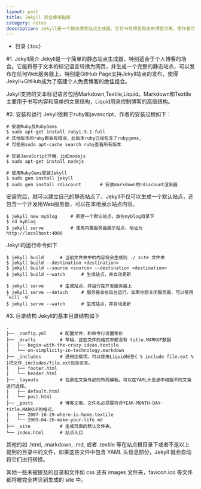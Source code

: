 ```yaml
---
layout: post
title: Jekyll 完全使用指南
category: notes
description: Jekyll是一个静态博客站点生成器，它将书写博客和发布博客分离，使作者可以专注于博客的内容而将生成网页的任务交给Jekyll完成。这篇博客的目的，在于介绍Jekyll的使用方法，作者会不断补充，尽力覆盖Jekyll的全部内容。
---
```


* 目录
{:toc}

#1. Jekyll简介
Jekyll是一个简单的静态站点生成器，特别适合于个人博客的场合。它能将基于文本的标记语言转换为网页，并生成一个完整的静态站点，可以发布在任何Web服务器上。特别是GitHub Page支持Jekyll站点的发布，使得Jekyll+GitHub成为了搭建个人免费博客的绝佳组合。

Jekyll支持的文本标记语言包括Markdown,Textile,Liquid。Markdown和Textile主要用于书写内容和简单的文章结构，Liquid用来控制博客的高级结构。

#2. 安装和运行
Jekyll依赖于ruby和javascript，作者的安装过程如下：


    # 安装Ruby及RubyGems
    $ sudo apt-get install ruby1.9.1-full
    # 其他版本的ruby都会有错误，此版本ruby已经包含了rubygems, 
	# 可使用sudo apt-cache search ruby查看所有版本
    
    # 安装JavaScript环境，比如nodejs
    $ sudo apt-get install nodejs
    
    # 使用RubyGems安装Jekyll
    $ sudo gem install jekyll
    $ sudo gem install rdiscount       # 安装markdown的rdiscount渲染器
    
安装完后，就可以建立自己的静态站点了。Jekyll不仅可以生成一个默认站点，还包含一个开发用Web服务器，可以在本地展示站点内容。

    $ jekyll new myblog     # 新建一个默认站点，放在myblog目录下
    $ cd myblog
    $ jekyll serve          # 使用内置服务器展示站点，地址为http://localhost:4000
    
Jekyll的运行命令如下

    $ jekyll build      # 当前文件夹中的内容将会生成到 ./_site 文件夹
    $ jekyll build --destination <destination>     
    $ jekyll build --source <source> --destination <destination>
    $ jekyll build --watch      # 生成站点，并自动更新
    
    $ jekyll serve      # 生成站点，并运行在开发服务器上
    $ jekyll serve --detach     # 服务器会在后台运行，如果你想关闭服务器，可以使用`kill -9`
    $ jekyll serve --watch      # 生成站点，并自动更新

#3. 目录结构
Jekyll的基本目录结构如下

    .
    ├── _config.yml     # 配置文件，和命令行设置等价
    ├── _drafts         # 草稿，这些文件的格式中都没有 title.MARKUP数据
    |   ├── begin-with-the-crazy-ideas.textile
    |   └── on-simplicity-in-technology.markdown
    ├── _includes       # 通用加载项。可以使用Liquid标签{ % include file.ext % }把文件_includes/file.ext包含进来。
    |   ├── footer.html
    |   └── header.html
    ├── _layouts        # 包裹在文章外部的布局模板。可以在YAML头信息中根据不同文章进行选择。 
    |   ├── default.html
    |   └── post.html
    ├── _posts          # 博客文章。文件名必须要符合YEAR-MONTH-DAY-title.MARKUP的格式。
    |   ├── 2007-10-29-where-is-home.textile
    |   └── 2009-04-26-make-your-life.md
    ├── _site           # 生成页面的默认文件夹。
    └── index.html      # 站点入口

其他的如 .html, .markdown, .md, 或者 .textile 等在站点根目录下或者不是以上提到的目录中的文件，如果这些文件中包含 YAML 头信息部分，Jekyll 就会自动将它们进行转换。

其他一些未被提及的目录和文件如 css 还有 images 文件夹，favicon.ico 等文件都将被完全拷贝到生成的 site 中。

